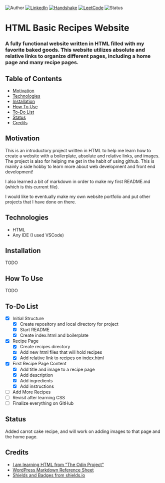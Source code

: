 <!-- Shields from shields.io -->
![Author][author-shield]
[![LinkedIn][linkedin-shield]][linkedin-url] [![Handshake][handshake-shield]][handshake-url] [![LeetCode][leetcode-shield]][leetcode-url] ![Status][status-shield]

# HTML Basic Recipes Website

### A fully functional website written in HTML filled with my favorite baked goods. This website utilizes absolute and relative links to organize different pages, including a home page and many recipe pages.

## Table of Contents
* [Motivation](#motivation)
* [Technologies](#technologies)
* [Installation](#installation)
* [How To Use](#how-to-use)
* [To-Do List](#to-do-list)
* [Status](#status)
* [Credits](#credits)

## Motivation

This is an introductory project written in HTML to help me learn how to create a website with a boilerplate, absolute and relative links, and images. The project is also for helping me get in the habit of using github. This is mainly a side hobby to learn more about web development and front end development!

I also learned a bit of markdown in order to make my first README.md (which is this current file).

I would like to eventually make my own website portfolio and put other projects that I have done on there.

## Technologies
* HTML
* Any IDE (I used VSCode)

## Installation
TODO

## How To Use
TODO

## To-Do List
- [X] Initial Structure
    - [X] Create repository and local directory for project
    - [X] Start README
    - [X] Create index.html and boilerplate
- [X] Recipe Page
    - [X] Create recipes directory
    - [X] Add new html files that will hold recipes
    - [X] Add relative link to recipes on index.html
- [X] First Recipe Page Content
    - [X] Add title and image to a recipe page
    - [X] Add description
    - [X] Add ingredients
    - [X] Add instructions
- [ ] Add More Recipes
- [ ] Revisit after learning CSS
- [ ] Finalize everything on GitHub

## Status
Added carrot cake recipe, and will work on adding images to that page and the home page.

## Credits
* [I am learning HTML from "The Odin Project"](https://www.theodinproject.com/)
* [WordPress Markdown Reference Sheet](https://wordpress.com/support/markdown-quick-reference/)
* [Shields and Badges from shields.io](shields.io)

<!-- Links & Images -->
[author-shield]: https://img.shields.io/badge/Author-Khiem_Dam-555?style=for-the-badge&color=999
[linkedin-shield]: https://img.shields.io/badge/LinkedIn-555?style=for-the-badge&logo=linkedIn
[linkedin-url]: https://www.linkedin.com/in/khiemd/
[handshake-shield]: https://img.shields.io/badge/Handshake-555?style=for-the-badge&logo=handshake&logoColor=white
[handshake-url]: https://app.joinhandshake.com/stu/users/31441591
[leetcode-shield]: https://img.shields.io/badge/LeetCode-555?style=for-the-badge&logo=leetcode&logoColor=white
[leetcode-url]: https://leetcode.com/khiemdam/
[status-shield]: https://img.shields.io/badge/status-WIP-555?style=for-the-badge&color=FFA500